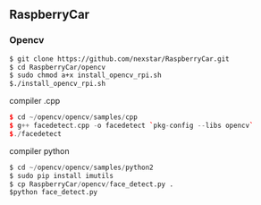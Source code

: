 ## RaspberryCar

### Opencv
```sh
$ git clone https://github.com/nexstar/RaspberryCar.git
$ cd RaspberryCar/opencv 
$ sudo chmod a+x install_opencv_rpi.sh
$./install_opencv_rpi.sh
```
compiler .cpp
```cpp
$ cd ~/opencv/opencv/samples/cpp
$ g++ facedetect.cpp -o facedetect `pkg-config --libs opencv` 
$./facedetect
```
compiler python
```python
$ cd ~/opencv/opencv/samples/python2
$ sudo pip install imutils
$ cp RaspberryCar/opencv/face_detect.py .
$python face_detect.py
```



